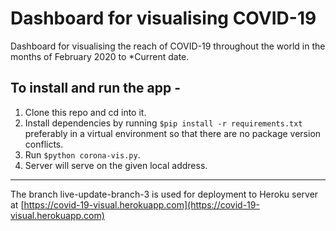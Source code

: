 # Dashboard for visualising COVID-19
Dashboard for visualising the reach of COVID-19 throughout the world in the months of February 2020 to *Current date.

## To install and run the app -
1. Clone this repo and cd into it.
2. Install dependencies by running `$pip install -r requirements.txt` preferably in a virtual environment so that there are no package version conflicts.
3. Run `$python corona-vis.py`.
4. Server will serve on the given local address.

---

The branch live-update-branch-3 is used for deployment to Heroku server at
[https://covid-19-visual.herokuapp.com](https://covid-19-visual.herokuapp.com)
